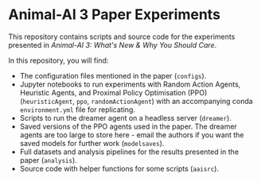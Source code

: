 # Animal-AI 3 Paper Experiments

This repository contains scripts and source code for the experiments presented in _Animal-AI 3: What's New & Why You Should Care_.

In this repository, you will find:
* The configuration files mentioned in the paper (`configs`).
* Jupyter notebooks to run experiments with Random Action Agents, Heuristic Agents, and Proximal Policy Optimisation (PPO) (`heuristicAgent`, `ppo`, `randomActionAgent`) with an accompanying conda `environment.yml` file for replicating.
* Scripts to run the dreamer agent on a headless server (`dreamer`).
* Saved versions of the PPO agents used in the paper. The dreamer agents are too large to store here - email the authors if you want the saved models for further work (`modelsaves`).
* Full datasets and analysis pipelines for the results presented in the paper (`analysis`).
* Source code with helper functions for some scripts (`aaisrc`).
